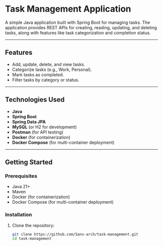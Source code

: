 # Task Management Application

A simple Java application built with Spring Boot for managing tasks. The application provides REST APIs for creating, reading, updating, and deleting tasks, along with features like task categorization and completion status.

---

## Features

- Add, update, delete, and view tasks.
- Categorize tasks (e.g., Work, Personal).
- Mark tasks as completed.
- Filter tasks by category or status.

---

## Technologies Used

- **Java**
- **Spring Boot**
- **Spring Data JPA**
- **MySQL** (or H2 for development)
- **Postman** (for API testing)
- **Docker** (for containerization)
- **Docker Compose** (for multi-container deployment)

---

## Getting Started

### Prerequisites

- Java 21+
- Maven
- Docker (for containerization)
- Docker Compose (for multi-container deployment)

### Installation

1. Clone the repository:
   ```bash
   git clone https://github.com/Sans-arch/task-management.git
   cd task-management
